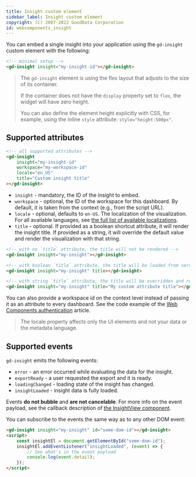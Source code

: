 ```yaml
---
title: Insight custom element
sidebar_label: Insight custom element
copyright: (C) 2007-2022 GoodData Corporation
id: webcomponents_insight
---
```


You can embed a single insight into your application using the `gd-insight` custom element with the following:

```html
<!-- minimal setup -->
<gd-insight insight="my-insight-id"></gd-insight>
```

> The `gd-insight` element is using the flex layout that adjusts to the size of its container. 
>
>If the container does not have the `display` property set to `flex`, the widget will have zero height. 
>
>You can also define the element height explicitly with CSS, for example, using the inline `style` attribute: `style="height:500px"`.

## Supported attributes

```html
<!-- all supported attributes -->
<gd-insight
    insight="my-insight-id"
    workspace="my-workspace-id"
    locale="en_US"
    title="Custom insight title"
></gd-insight>
```

* `insight` - mandatory, the ID of the insight to embed.
* `workspace` - optional, the ID of the workspace for this dashboard. By default, it is taken from the context (e.g., from the script URL).
* `locale` - optional, defaults to `en-US`. The localization of the visualization. For all available languages, see [the full list of available localizations][1].
* `title` - optional. If provided as a boolean shortcut attribute, it will render the insight title. If provided as a string, it will override the default value and render the visualization with that string.

```html
<!-- with no `title` attribute, the title will not be rendered -->
<gd-insight insight="my-insight"></gd-insight>

<!-- with boolean `title` attribute, the title will be loaded from server and rendered above the visualization -->
<gd-insight insight="my-insight" title></gd-insight>

<!-- with string `title` attribute, the title will be overridden and rendered above the visualization -->
<gd-insight insight="my-insight" title="My custom attribute title"></gd-insight>
```

You can also provide a workspace id on the context level instead of passing it as an attribute to every dashboard. See the code example of the [Web Components authentication][2] article.

> The locale property affects only the UI elements and not your data or the metadata language.

## Supported events

`gd-insight` emits the following events:

* `error` - an error occurred while evaluating the data for the insight.
* `exportReady` - a user requested the export and it is ready.
* `loadingChanged` - loading state of the insight has changed.
* `insightLoaded` - insight data is fully loaded.

Events **do not bubble** and **are not cancelable**. For more info on the event payload, see the callback description of
[the InsightView component][3].

You can subscribe to the events the same way as to any other DOM event:

```html
<gd-insight insight="my-insight" id="some-dom-id"></gd-insight>
<script>
    const insightEl = document.getElementById("some-dom-id");
    insightEl.addEventListener("insightLoaded", (event) => {
        // See what's in the event payload
        console.log(event.detail);
    });
</script>
```

[1]:https://github.com/gooddata/gooddata-ui-sdk/blob/master/libs/sdk-ui/src/base/localization/Locale.ts
[2]:https://sdk.gooddata.com/gooddata-ui/docs/visualization_component.html#properties
[3]:19_webcomponents_authentication.md#programmatic-authentication
